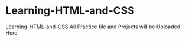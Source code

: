 # Learning-HTML-and-CSS
 Learning-HTML-and-CSS 
 All Practice file and Projects will be Uploaded Here
